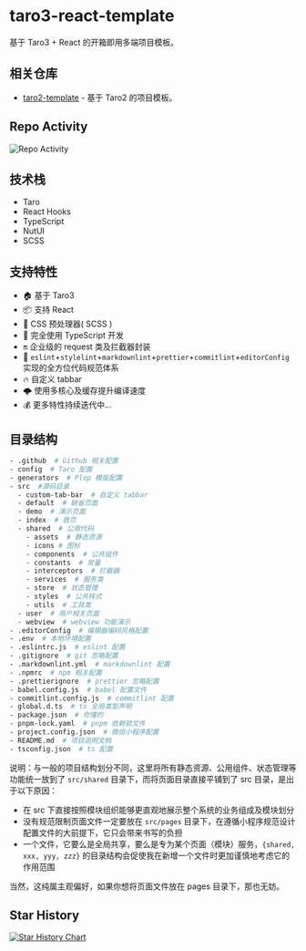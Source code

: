 # taro3-react-template

基于 Taro3 + React 的开箱即用多端项目模板。

## 相关仓库

- [taro2-template](https://github.com/lexmin0412/taro2-template/tree/2.x) - 基于 Taro2 的项目模板。

## Repo Activity

![Repo Activity](https://repobeats.axiom.co/api/embed/e39e5816e00d2a9627dca894852446b7f7c83463.svg "Repobeats analytics image")

## 技术栈

- Taro
- React Hooks
- TypeScript
- NutUI
- SCSS

## 支持特性

- 🏠 基于 Taro3
- 📦 支持 React
- 🐑 CSS 预处理器( SCSS )
- 🥣 完全使用 TypeScript 开发
- 🔛 企业级的 request 类及拦截器封装
- 👮 `eslint`+`stylelint`+`markdownlint`+`prettier`+`commitlint`+`editorConfig` 实现的全方位代码规范体系
- 🔥 自定义 tabbar
- 🌩️ 使用多核心及缓存提升编译速度
- 💰 更多特性持续迭代中...

## 目录结构

```bash
- .github  # Github 相关配置
- config  # Taro 配置
- generators  # Plop 模版配置
- src  #源码目录
  - custom-tab-bar  # 自定义 tabbar
  - default  # 缺省页面
  - demo  # 演示页面
  - index  # 首页
  - shared  # 公用代码
    - assets  # 静态资源
    - icons # 图标
    - components  # 公共组件
    - constants  # 常量
    - interceptors  # 拦截器
    - services  # 服务类
    - store  # 状态管理
    - styles  # 公共样式
    - utils  # 工具类
  - user  # 用户相关页面
  - webview  # webview 功能演示
- .editorConfig  # 编辑器编码风格配置
- .env  # 本地环境配置
- .eslintrc.js  # eslint 配置
- .gitignore  # git 忽略配置
- .markdownlint.yml  # markdownlint 配置
- .npmrc  # npm 相关配置
- .prettierignore  # prettier 忽略配置
- babel.config.js  # babel 配置文件
- commitlint.config.js  # commitlint 配置
- global.d.ts  # ts 全局类型声明
- package.json  # 你懂的
- pnpm-lock.yaml  # pnpm 依赖锁文件
- project.config.json  # 微信小程序配置
- README.md  # 项目说明文档
- tsconfig.json  # ts 配置
```

说明：与一般的项目结构划分不同，这里将所有静态资源、公用组件、状态管理等功能统一放到了 `src/shared` 目录下，而将页面目录直接平铺到了 src 目录，是出于以下原因：

- 在 src 下直接按照模块组织能够更直观地展示整个系统的业务组成及模块划分
- 没有规范限制页面文件一定要放在 `src/pages` 目录下，在遵循小程序规范设计配置文件的大前提下，它只会带来书写的负担
- 一个文件，它要么是全局共享，要么是专为某个页面（模块）服务，`{shared, xxx, yyy, zzz}` 的目录结构会促使我在新增一个文件时更加谨慎地考虑它的作用范围

当然，这纯属主观偏好，如果你想将页面文件放在 pages 目录下，那也无妨。

## Star History

[![Star History Chart](https://api.star-history.com/svg?repos=lexmin0412/taro3-react-template&type=Timeline)](https://star-history.com/#lexmin0412/taro3-react-template&Timeline)
